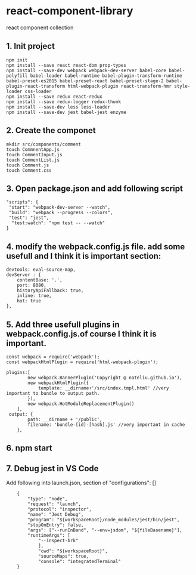 # react-component-library
react component collection


## 1. Init project
```
npm init
npm install --save react react-dom prop-types
npm install --save-dev webpack webpack-dev-server babel-core babel-polyfill babel-loader babel-runtime babel-plugin-transform-runtime babel-preset-es2015 babel-preset-react babel-preset-stage-2 babel-plugin-react-transform html-webpack-plugin react-transform-hmr style-loader css-loader
npm install --save redux react-redux
npm install --save redux-logger redux-thunk
npm install --save-dev less less-loader
npm install --save-dev jest babel-jest enzyme
```

## 2. Create the componet 
```
mkdir src/components/comment
touch CommnentApp.js
touch CommentInput.js
touch CommentList.js
touch Comment.js
touch Comment.css
```
## 3. Open package.json and add following script   
```
"scripts": {
 "start": "webpack-dev-server --watch",
 "build": "webpack --progress --colors",
 "test": "jest",
  "test:watch": "npm test -- --watch"
}
```
## 4. modify the webpack.config.js file. add some usefull and I think it is important section:
```
devtools: eval-source-map,
devServer : {
    contentBase: '.',
    port: 8080,
    historyApiFallback: true,
    inline: true,
    hot: true
},
```
## 5. Add three usefull plugins in webpack.config.js.of course I think it is important.
```
const webpack = require('webpack');
const webpackHtmlPlugin = require('html-webpack-plugin');

plugins:[
        new webpack.BannerPlugin('Copyright @ nateliu.github.io'),
        new webpackHtmlPlugin({
            template: __dirname+'/src/index.tmpl.html' //very important to bundle to output path.
        }),
        new webpack.HotModuleReplacementPlugin()
    ],
 output: {
        path: __dirname + '/public',
        filename: 'bundle-[id]-[hash].js' //very important in cache
    },
```  
## 6. npm start

## 7. Debug jest in VS Code
Add following into launch.json, section of "configurations": []
```
    {
        "type": "node",
        "request": "launch",
        "protocol": "inspector",
        "name": "Jest Debug",
        "program": "${workspaceRoot}/node_modules/jest/bin/jest",
        "stopOnEntry": false,
        "args": ["--runInBand", "--env=jsdom", "${fileBasename}"],
        "runtimeArgs": [
            "--inspect-brk"
            ],
            "cwd": "${workspaceRoot}",
            "sourceMaps": true,
            "console": "integratedTerminal"
    }
```
